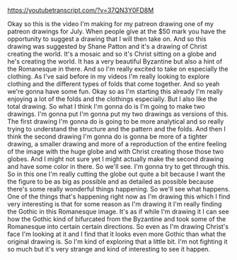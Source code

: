 https://youtubetranscript.com/?v=37QN3Y0FD8M

 Okay so this is the video I'm making for my patreon drawing one of my patreon drawings for July. When people give at the $50 mark you have the opportunity to suggest a drawing that I will then take on. And so this drawing was suggested by Shane Patton and it's a drawing of Christ creating the world. It's a mosaic and so it's Christ sitting on a globe and he's creating the world. It has a very beautiful Byzantine but also a hint of the Romanesque in there. And so I'm really excited to take on especially the clothing. As I've said before in my videos I'm really looking to explore clothing and the different types of folds that come together. And so yeah we're gonna have some fun. Okay so as I'm starting this already I'm really enjoying a lot of the folds and the clothings especially. But I also like the total drawing. So what I think I'm gonna do is I'm going to make two drawings. I'm gonna put I'm gonna put my two drawings as versions of this. The first drawing I'm gonna do is going to be more analytical and so really trying to understand the structure and the pattern and the folds. And then I think the second drawing I'm gonna do is gonna be more of a tighter drawing, a smaller drawing and more of a reproduction of the entire feeling of the image with the huge globe and with Christ creating those those two globes. And I might not sure yet I might actually make the second drawing and have some color in there. So we'll see. I'm gonna try to get through this. So in this one I'm really cutting the globe out quite a bit because I want the the figure to be as big as possible and as detailed as possible because there's some really wonderful things happening. So we'll see what happens. One of the things that's happening right now as I'm drawing this which I find very interesting is that for some reason as I'm drawing it I'm really finding the Gothic in this Romanesque image. It's as if while I'm drawing it I can see how the Gothic kind of bifurcated from the Byzantine and took some of the Romanesque into certain certain directions. So even as I'm drawing Christ's face I'm looking at it and I find that it looks even more Gothic than what the original drawing is. So I'm kind of exploring that a little bit. I'm not fighting it so much but it's very strange and kind of interesting to see it happen.